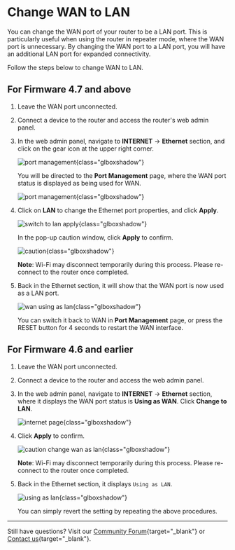 # Change WAN to LAN

You can change the WAN port of your router to be a LAN port. This is particularly useful when using the router in repeater mode, where the WAN port is unnecessary. By changing the WAN port to a LAN port, you will have an additional LAN port for expanded connectivity.

Follow the steps below to change WAN to LAN.

## For Firmware 4.7 and above

1. Leave the WAN port unconnected.

2. Connect a device to the router and access the router's web admin panel.

3. In the web admin panel, navigate to **INTERNET** -> **Ethernet** section, and click on the gear icon at the upper right corner.

	![port management](https://static.gl-inet.com/docs/router/en/4/faq/change_wan_to_lan/ethernet_gear_icon.png){class="glboxshadow"}

	You will be directed to the **Port Management** page, where the WAN port status is displayed as being used for WAN.

	![port management](https://static.gl-inet.com/docs/router/en/4/faq/change_wan_to_lan/port_management.jpg){class="glboxshadow"}

4. Click on **LAN** to change the Ethernet port properties, and click **Apply**.

	![switch to lan apply](https://static.gl-inet.com/docs/router/en/4/faq/change_wan_to_lan/switch_to_lan_apply.jpg){class="glboxshadow"}

	In the pop-up caution window, click **Apply** to confirm.
	
	![caution](https://static.gl-inet.com/docs/router/en/4/faq/change_wan_to_lan/caution.png){class="glboxshadow"}

	**Note**: Wi-Fi may disconnect temporarily during this process. Please re-connect to the router once completed.

5. Back in the Ethernet section, it will show that the WAN port is now used as a LAN port.

	![wan using as lan](https://static.gl-inet.com/docs/router/en/4/faq/change_wan_to_lan/wan_using_as_lan.png){class="glboxshadow"}

	You can switch it back to WAN in **Port Management** page, or press the RESET button for 4 seconds to restart the WAN interface.

## For Firmware 4.6 and earlier

1. Leave the WAN port unconnected.

2. Connect a device to the router and access the web admin panel.

3. In the web admin panel, navigate to **INTERNET** -> **Ethernet** section, where it displays the WAN port status is **Using as WAN**. Click **Change to LAN**.

	![internet page](https://static.gl-inet.com/docs/router/en/4/tutorials/change_wan_to_lan/ethernet_no_cable.png){class="glboxshadow"}

4. Click **Apply** to confirm.

	![caution change wan as lan](https://static.gl-inet.com/docs/router/en/4/tutorials/change_wan_to_lan/ethernet_change_to_lan_caution.png){class="glboxshadow"}

	**Note**: Wi-Fi may disconnect temporarily during this process. Please re-connect to the router once completed.

5. Back in the Ethernet section, it displays `Using as LAN`.

	![using as lan](https://static.gl-inet.com/docs/router/en/4/tutorials/change_wan_to_lan/ethernet_using_as_lan.png){class="glboxshadow"}

	You can simply revert the setting by repeating the above procedures.

---

Still have questions? Visit our [Community Forum](https://forum.gl-inet.com){target="_blank"} or [Contact us](https://www.gl-inet.com/contacts/){target="_blank"}.
